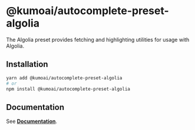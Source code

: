 # @kumoai/autocomplete-preset-algolia

The Algolia preset provides fetching and highlighting utilities for usage with Algolia.

## Installation

```sh
yarn add @kumoai/autocomplete-preset-algolia
# or
npm install @kumoai/autocomplete-preset-algolia
```

## Documentation

See [**Documentation**](https://www.algolia.com/doc/ui-libraries/autocomplete/api-reference/autocomplete-preset-algolia).
